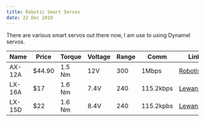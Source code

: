 ```yaml
---
title: Robotic Smart Servos
date: 22 Dec 2019
---
```


There are various smart servos out there now, I am use to using
Dynamel servos.

| Name | Price | Torque | Voltage | Range | Comm | Link |
|------|-------|--------|---------|-------|------|------|
| AX-12A | $44.90 | 1.5 Nm | 12V  | 300 | 1Mbps     | [Robotis](http://www.robotis.us/ax-series/) |
| LX-16A | $17    | 1.6 Nm | 7.4V | 240 | 115.2kbps | [Lewansoul](http://www.lewansoul.com/product/detail-17.html) |
| LX-15D | $22    | 1.6 Nm | 8.4V | 240 | 115.2kpbs | [Lewansoul](http://www.lewansoul.com/product/detail-7.html) |
